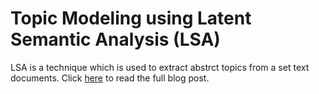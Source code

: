 # Topic Modeling using Latent Semantic Analysis (LSA)

LSA is a technique which is used to extract abstrct topics from a set text documents. Click [here](https://www.analyticsvidhya.com/blog/2018/10/stepwise-guide-topic-modeling-latent-semantic-analysis/) to read the full blog post.
